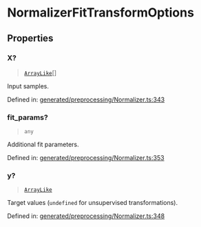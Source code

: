 # NormalizerFitTransformOptions

## Properties

### X?

> [`ArrayLike`](../types/ArrayLike.md)[]

Input samples.

Defined in:  [generated/preprocessing/Normalizer.ts:343](https://github.com/transitive-bullshit/scikit-learn-ts/blob/92ab806/packages/sklearn/src/generated/preprocessing/Normalizer.ts#L343)

### fit\_params?

> `any`

Additional fit parameters.

Defined in:  [generated/preprocessing/Normalizer.ts:353](https://github.com/transitive-bullshit/scikit-learn-ts/blob/92ab806/packages/sklearn/src/generated/preprocessing/Normalizer.ts#L353)

### y?

> [`ArrayLike`](../types/ArrayLike.md)

Target values (`undefined` for unsupervised transformations).

Defined in:  [generated/preprocessing/Normalizer.ts:348](https://github.com/transitive-bullshit/scikit-learn-ts/blob/92ab806/packages/sklearn/src/generated/preprocessing/Normalizer.ts#L348)
